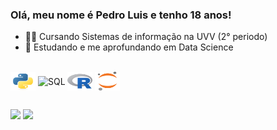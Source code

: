 ### Olá, meu nome é Pedro Luis e tenho 18 anos!

- 👨‍💻 Cursando Sistemas de informação na UVV (2° periodo)
- 👾 Estudando e me aprofundando em Data Science

<div style="display: inline_block"><br>
  <img align="center" alt="PL-Python" height="30" width="40" src="https://raw.githubusercontent.com/devicons/devicon/master/icons/python/python-original.svg">
  <img align="center" alt="SQL" height="30" width="40" src="https://static-00.iconduck.com/assets.00/sql-database-sql-azure-icon-1955x2048-4pmty46t.png">
  <img align="center" alt="PL-Python" height="30" width="40" src="https://raw.githubusercontent.com/devicons/devicon/master/icons/r/r-original.svg">
  <img align="center" alt="PL-Python" height="30" width="40" src="https://raw.githubusercontent.com/devicons/devicon/master/icons/jupyter/jupyter-original.svg">
</div>

##


<div> 
  <a href="https://instagram.com/plbr1" target="_blank"><img src="https://img.shields.io/badge/-Instagram-%23E4405F?style=for-the-badge&logo=instagram&logoColor=white" target="_blank"></a>
  <a href="https://www.linkedin.com/in/pedro-lu%C3%ADs-breda-3bb20b265/" target="_blank"><img src="https://img.shields.io/badge/-LinkedIn-%230077B5?style=for-the-badge&logo=linkedin&logoColor=white" target="_blank"></a> 
</div>


